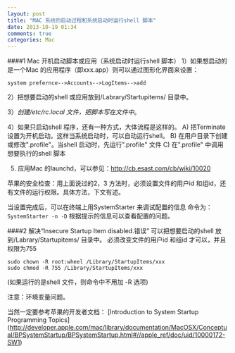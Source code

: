 ```yaml
---
layout: post
title: "MAC 系统的启动过程和系统启动时运行shell 脚本"
date: 2013-10-19 01:34
comments: true
categories: Mac
---
```


####1 Mac 开机启动脚本或应用（系统启动时运行shell 脚本）
1）如果想启动的是一个Mac 的应用程序（即xxx.app）则可以通过图形化界面来设置：

    system prefernce-->Accounts-->LogItems-->add
 
2）把想要启动的shell 或应用放到/Labrary/Startupitems/ 目录中。

3）*创建/etc/rc.local 文件，把脚本写在文件中*。

4）如果只启动shell 程序，还有一种方式，大体流程是这样的。
    A) 把Terminate 设置为开机启动。这样当系统启动时，可以自动运行shell。
    B) 在用户目录下创建或修改".profile"。当shell 启动时，先运行".profile" 文件
    C) 在".profile" 中调用想要执行的shell 脚本
    
5)  应用Mac 的launchd，可以参见：http://cb.esast.com/cb/wiki/10020
 
苹果的安全检查：用上面说过的2，3 方法时，必须设置文件的用户id 和组id，还有文件的运行权限。具体方法，下文有述。
 
当设置完成后，可以在终端上用SystemStarter 来调试配置的信息
命令为：`SystemStarter -n -D`
根据提示的信息可以查看配置的问题。
 
 
####2 解决“Insecure Startup Item disabled.错误”
可以把想要启动的shell 放到/Labrary/Startupitems/ 目录中。
必须改变文件的用户id 和组id 才可以，并且权限为755

```
sudo chown -R root:wheel /Library/StartupItems/xxx
sudo chmod -R 755 /Library/StartupItems/xxx
```

(如果运行的是shell 文件，则命令中不用加 -R 选项)
 
 
注意：环境变量问题。

当然一定要参考苹果的开发者文档：
[Introduction to System Startup Programming Topics]
(http://developer.apple.com/mac/library/documentation/MacOSX/Conceptual/BPSystemStartup/BPSystemStartup.html#//apple_ref/doc/uid/10000172-SW1)